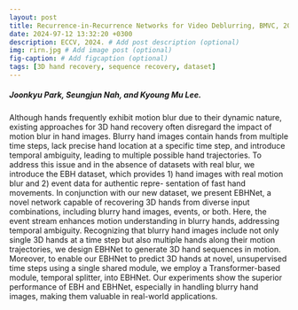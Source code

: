 ```yaml
---
layout: post
title: Recurrence-in-Recurrence Networks for Video Deblurring, BMVC, 2022.
date: 2024-97-12 13:32:20 +0300
description: ECCV, 2024. # Add post description (optional)
img: rirn.jpg # Add image post (optional)
fig-caption: # Add figcaption (optional)
tags: [3D hand recovery, sequence recovery, dataset]
---
```

##### Joonkyu Park, Seungjun Nah, and Kyoung Mu Lee.

Although hands frequently exhibit motion blur due to their dynamic nature, existing approaches for 3D hand recovery often disregard the impact of motion blur in hand images. Blurry hand images contain hands from multiple time steps, lack precise hand location at a
specific time step, and introduce temporal ambiguity, leading to multiple possible hand trajectories. To address this issue and in the absence of datasets with real blur, we introduce the EBH dataset, which provides 1) hand images with real motion blur and 2) event data for authentic repre-
sentation of fast hand movements. In conjunction with our new dataset, we present EBHNet, a novel network capable of recovering 3D hands from diverse input combinations, including blurry hand images, events, or both. Here, the event stream enhances motion understanding in blurry
hands, addressing temporal ambiguity. Recognizing that blurry hand images include not only single 3D hands at a time step but also multiple hands along their motion trajectories, we design EBHNet to generate 3D hand sequences in motion. Moreover, to enable our EBHNet to predict 3D hands at novel, unsupervised time steps using a single shared module, we employ a Transformer-based module, temporal splitter, into
EBHNet. Our experiments show the superior performance of EBH and EBHNet, especially in handling blurry hand images, making them valuable in real-world applications. 


